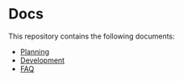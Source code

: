 # Docs

This repository contains the following documents:

- [Planning](Planning.md)
- [Development](Development.md)
- [FAQ](faq.md)
